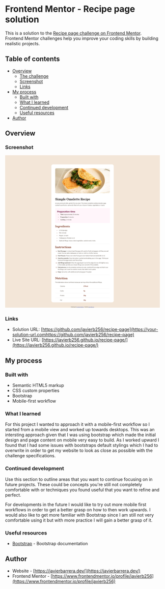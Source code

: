 # Frontend Mentor - Recipe page solution

This is a solution to the [Recipe page challenge on Frontend Mentor](https://www.frontendmentor.io/challenges/recipe-page-KiTsR8QQKm). Frontend Mentor challenges help you improve your coding skills by building realistic projects. 

## Table of contents

- [Overview](#overview)
  - [The challenge](#the-challenge)
  - [Screenshot](#screenshot)
  - [Links](#links)
- [My process](#my-process)
  - [Built with](#built-with)
  - [What I learned](#what-i-learned)
  - [Continued development](#continued-development)
  - [Useful resources](#useful-resources)
- [Author](#author)

## Overview

### Screenshot

![screenshot](./assets/images/screenshot.png)

### Links

- Solution URL: [https://github.com/javierb256/recipe-page](https://your-solution-url.comhttps://github.com/javierb256/recipe-page)
- Live Site URL: [https://javierb256.github.io/recipe-page/](https://javierb256.github.io/recipe-page/)

## My process

### Built with

- Semantic HTML5 markup
- CSS custom properties
- Bootstrap
- Mobile-first workflow

### What I learned

For this project I wanted to approach it with a mobile-first workflow so I started from a mobile view and worked up towards desktops. This was an intersting approach given that I was using bootstrap which made the initial design and page content on mobile very easy to build. As I worked upward I found that I had some issues with bootstraps default stylings which I had to overwrite in order to get my website to look as close as possible with the challenge specifications.



### Continued development

Use this section to outline areas that you want to continue focusing on in future projects. These could be concepts you're still not completely comfortable with or techniques you found useful that you want to refine and perfect.

For developments in the future I would like to try out more mobile first workflows in order to get a better grasp on how to then work upwards. I would also like to get more familiar with Bootstrap since I am still not very comfortable using it but with more practice I will gain a better grasp of it.


### Useful resources

- [Bootstrap](https://getbootstrap.com/) - Bootstrap documentation

## Author

- Website - [https://javierbarrera.dev/](https://javierbarrera.dev/)
- Frontend Mentor - [https://www.frontendmentor.io/profile/javierb256](https://www.frontendmentor.io/profile/javierb256)


